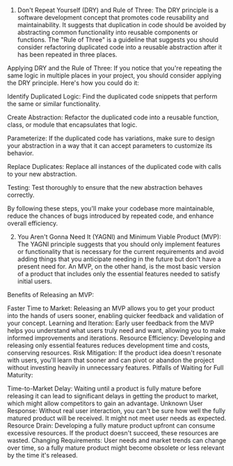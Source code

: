 1. Don't Repeat Yourself (DRY) and Rule of Three:
The DRY principle is a software development concept that promotes code reusability and maintainability. It suggests that duplication in code should be avoided by abstracting common functionality into reusable components or functions. The "Rule of Three" is a guideline that suggests you should consider refactoring duplicated code into a reusable abstraction after it has been repeated in three places.

Applying DRY and the Rule of Three:
If you notice that you're repeating the same logic in multiple places in your project, you should consider applying the DRY principle. Here's how you could do it:

Identify Duplicated Logic: Find the duplicated code snippets that perform the same or similar functionality.

Create Abstraction: Refactor the duplicated code into a reusable function, class, or module that encapsulates that logic.

Parameterize: If the duplicated code has variations, make sure to design your abstraction in a way that it can accept parameters to customize its behavior.

Replace Duplicates: Replace all instances of the duplicated code with calls to your new abstraction.

Testing: Test thoroughly to ensure that the new abstraction behaves correctly.

By following these steps, you'll make your codebase more maintainable, reduce the chances of bugs introduced by repeated code, and enhance overall efficiency.

2. You Aren't Gonna Need It (YAGNI) and Minimum Viable Product (MVP):
The YAGNI principle suggests that you should only implement features or functionality that is necessary for the current requirements and avoid adding things that you anticipate needing in the future but don't have a present need for. An MVP, on the other hand, is the most basic version of a product that includes only the essential features needed to satisfy initial users.

Benefits of Releasing an MVP:

Faster Time to Market: Releasing an MVP allows you to get your product into the hands of users sooner, enabling quicker feedback and validation of your concept.
Learning and Iteration: Early user feedback from the MVP helps you understand what users truly need and want, allowing you to make informed improvements and iterations.
Resource Efficiency: Developing and releasing only essential features reduces development time and costs, conserving resources.
Risk Mitigation: If the product idea doesn't resonate with users, you'll learn that sooner and can pivot or abandon the project without investing heavily in unnecessary features.
Pitfalls of Waiting for Full Maturity:

Time-to-Market Delay: Waiting until a product is fully mature before releasing it can lead to significant delays in getting the product to market, which might allow competitors to gain an advantage.
Unknown User Response: Without real user interaction, you can't be sure how well the fully matured product will be received. It might not meet user needs as expected.
Resource Drain: Developing a fully mature product upfront can consume excessive resources. If the product doesn't succeed, these resources are wasted.
Changing Requirements: User needs and market trends can change over time, so a fully mature product might become obsolete or less relevant by the time it's released.